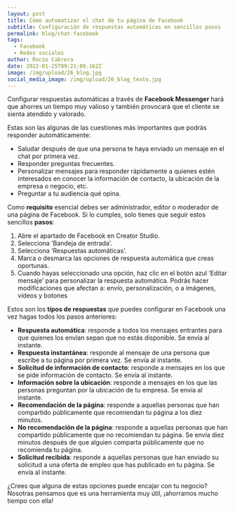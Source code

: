 ```yaml
---
layout: post
title: Cómo automatizar el chat de tu página de Facebook
subtitle: Configuración de respuestas automáticas en sencillos pasos
permalink: blog/chat-facebook
tags:
  - Facebook
  - Redes sociales
author: Rocío Cabrera
date: 2022-01-25T09:21:09.162Z
image: /img/upload/26_blog.jpg
social_media_image: /img/upload/26_blog_texto.jpg
---
```

Configurar respuestas automáticas a través de **Facebook Messenger** hará que ahorres un tiempo muy valioso y también provocará que el cliente se sienta atendido y valorado.

Estas son las algunas de las cuestiones más importantes que podrás responder automáticamente:

* Saludar después de que una persona te haya enviado un mensaje en el chat por primera vez.
* Responder preguntas frecuentes.
* Personalizar mensajes para responder rápidamente a quienes estén interesados en conocer la información de contacto, la ubicación de la empresa o negocio, etc.
* Preguntar a tu audiencia qué opina.

Como **requisito** esencial debes ser administrador, editor o moderador de una página de Facebook. Si lo cumples, solo tienes que seguir estos sencillos **pasos**: 

1. Abre el apartado de Facebook en Creator Studio.
2. Selecciona ‘Bandeja de entrada’.
3. Selecciona ‘Respuestas automáticas’.
4. Marca o desmarca las opciones de respuesta automática que creas oportunas.
5. Cuando hayas seleccionado una opción, haz clic en el botón azul ‘Editar mensaje’ para personalizar la respuesta automática. Podrás hacer modificaciones que afectan a: envío, personalización, o a imágenes, vídeos y botones 

Estos son los **tipos de respuestas** que puedes configurar en Facebook una vez hagas todos los pasos anteriores:

* **Respuesta automática**: responde a todos los mensajes entrantes para que quienes los envían sepan que no estás disponible. Se envía al instante. 
* **Respuesta instantánea**: responde al mensaje de una persona que escribe a tu página por primera vez. Se envía al instante. 
* **Solicitud de información de contacto**: responde a mensajes en los que se pide información de contacto. Se envía al instante. 
* **Información sobre la ubicación**: responde a mensajes en los que las personas preguntan por la ubicación de tu empresa. Se envía al instante. 
* **Recomendación de la página**: responde a aquellas personas que han compartido públicamente que recomiendan tu página a los diez minutos.
* **No recomendación de la página**: responde a aquellas personas que han compartido públicamente que no recomiendan tu página. Se envía diez minutos después de que alguien comparta públicamente que no recomienda tu página.
* **Solicitud recibida**: responde a aquellas personas que han enviado su solicitud a una oferta de empleo que has publicado en tu página. Se envía al instante. 

¿Crees que alguna de estas opciones puede encajar con tu negocio? Nosotras pensamos que es una herramienta muy útil, ¡ahorramos mucho tiempo con ella!